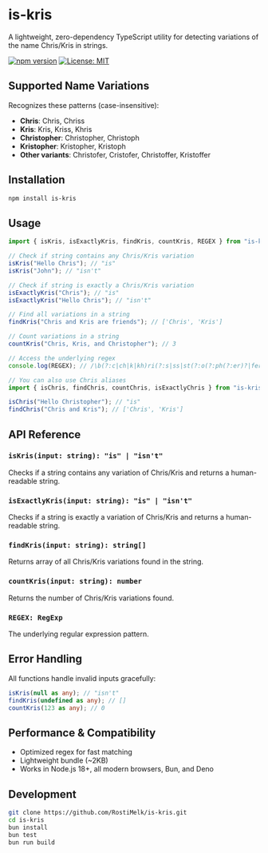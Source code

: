# is-kris

A lightweight, zero-dependency TypeScript utility for detecting variations of the name Chris/Kris in strings.

[![npm version](https://badge.fury.io/js/is-kris.svg)](https://badge.fury.io/js/is-kris)
[![License: MIT](https://img.shields.io/badge/License-MIT-yellow.svg)](https://opensource.org/licenses/MIT)

## Supported Name Variations

Recognizes these patterns (case-insensitive):

- **Chris**: Chris, Chriss
- **Kris**: Kris, Kriss, Khris
- **Christopher**: Christopher, Christoph
- **Kristopher**: Kristopher, Kristoph
- **Other variants**: Christofer, Cristofer, Christoffer, Kristoffer

## Installation

```bash
npm install is-kris
```

## Usage

```typescript
import { isKris, isExactlyKris, findKris, countKris, REGEX } from "is-kris";

// Check if string contains any Chris/Kris variation
isKris("Hello Chris"); // "is"
isKris("John"); // "isn't"

// Check if string is exactly a Chris/Kris variation
isExactlyKris("Chris"); // "is"
isExactlyKris("Hello Chris"); // "isn't"

// Find all variations in a string
findKris("Chris and Kris are friends"); // ['Chris', 'Kris']

// Count variations in a string
countKris("Chris, Kris, and Christopher"); // 3

// Access the underlying regex
console.log(REGEX); // /\b(?:c|ch|k|kh)ri(?:s|ss|st(?:o(?:ph(?:er)?|fer|ffer)))\b/i

// You can also use Chris aliases
import { isChris, findChris, countChris, isExactlyChris } from "is-kris";

isChris("Hello Christopher"); // "is"
findChris("Chris and Kris"); // ['Chris', 'Kris']
```

## API Reference

### `isKris(input: string): "is" | "isn't"`

Checks if a string contains any variation of Chris/Kris and returns a human-readable string.

### `isExactlyKris(input: string): "is" | "isn't"`

Checks if a string is exactly a variation of Chris/Kris and returns a human-readable string.

### `findKris(input: string): string[]`

Returns array of all Chris/Kris variations found in the string.

### `countKris(input: string): number`

Returns the number of Chris/Kris variations found.

### `REGEX: RegExp`

The underlying regular expression pattern.

## Error Handling

All functions handle invalid inputs gracefully:

```typescript
isKris(null as any); // "isn't"
findKris(undefined as any); // []
countKris(123 as any); // 0
```

## Performance & Compatibility

- Optimized regex for fast matching
- Lightweight bundle (~2KB)
- Works in Node.js 18+, all modern browsers, Bun, and Deno

## Development

```bash
git clone https://github.com/RostiMelk/is-kris.git
cd is-kris
bun install
bun test
bun run build
```
